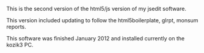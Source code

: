 This is the second version of the html5/js version of my jsedit software.

This version included updating to follow the html5boilerplate, glrpt, monsum reports.  

This software was finished January 2012 and installed currently on the kozik3 PC.
